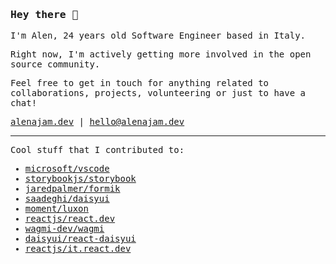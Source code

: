 ### <samp>Hey there 👋</samp>

<samp>

I'm Alen, 24 years old Software Engineer based in Italy. 

Right now, I'm actively getting more involved in the open source community.

Feel free to get in touch for anything related to collaborations, projects, volunteering or just to have a chat!

[alenajam.dev](https://alenajam.dev) | [hello@alenajam.dev](mailto:hello@alenajam.dev)

---

Cool stuff that I contributed to:

- [microsoft/vscode](https://github.com/microsoft/vscode/pulls?q=is%3Apr+author%3Aoxcened)
- [storybookjs/storybook](https://github.com/storybookjs/storybook/pulls?q=is%3Apr+author%3Aoxcened)
- [jaredpalmer/formik](https://github.com/jaredpalmer/formik/pulls?q=is%3Apr+author%3Aoxcened)
- [saadeghi/daisyui](https://github.com/saadeghi/daisyui/pulls?q=is%3Apr+author%3Aoxcened)
- [moment/luxon](https://github.com/moment/luxon/pulls?q=is%3Apr+author%3Aoxcened)
- [reactjs/react.dev](https://github.com/reactjs/react.dev/pulls?q=is%3Apr+author%3Aoxcened)
- [wagmi-dev/wagmi](https://github.com/wagmi-dev/wagmi/pulls?q=is%3Apr+author%3Aoxcened)
- [daisyui/react-daisyui](https://github.com/daisyui/react-daisyui/pulls?q=is%3Apr+author%3Aoxcened)
- [reactjs/it.react.dev](https://github.com/reactjs/it.react.dev/pulls?q=is%3Apr+author%3Aoxcened)
</samp>

<!-- ---

<img src="https://github-readme-stats.vercel.app/api?username=oxcened&hide_rank=false&show_icons=true&custom_title=Open%20Source%20Stats&text_bold=false&theme=graywhite" width="400px" alt="Alen Ajam's open source stats" />

-->
